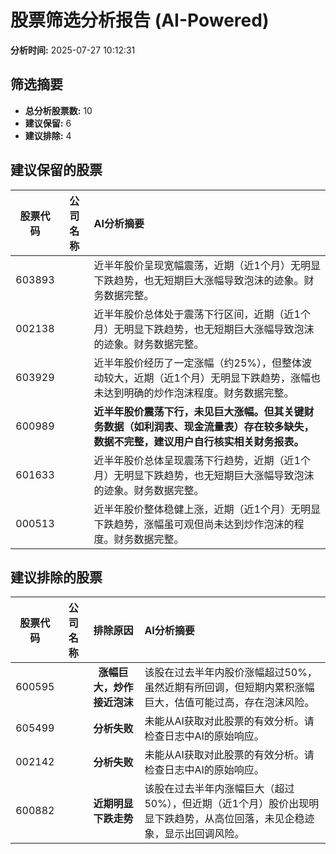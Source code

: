 # 股票筛选分析报告 (AI-Powered)

**分析时间:** 2025-07-27 10:12:31

## 筛选摘要

- **总分析股票数:** 10
- **建议保留:** 6
- **建议排除:** 4

## 建议保留的股票

| 股票代码 | 公司名称 | AI分析摘要 |
|:---:|:---:|:---|
| 603893 |  | 近半年股价呈现宽幅震荡，近期（近1个月）无明显下跌趋势，也无短期巨大涨幅导致泡沫的迹象。财务数据完整。 |
| 002138 |  | 近半年股价总体处于震荡下行区间，近期（近1个月）无明显下跌趋势，也无短期巨大涨幅导致泡沫的迹象。财务数据完整。 |
| 603929 |  | 近半年股价经历了一定涨幅（约25%），但整体波动较大，近期（近1个月）无明显下跌趋势，涨幅也未达到明确的炒作泡沫程度。财务数据完整。 |
| 600989 |  | **近半年股价震荡下行，未见巨大涨幅。但其关键财务数据（如利润表、现金流量表）存在较多缺失，数据不完整，建议用户自行核实相关财务报表。** |
| 601633 |  | 近半年股价总体呈现震荡下行趋势，近期（近1个月）无明显下跌趋势，也无短期巨大涨幅导致泡沫的迹象。财务数据完整。 |
| 000513 |  | 近半年股价整体稳健上涨，近期（近1个月）无明显下跌趋势，涨幅虽可观但尚未达到炒作泡沫的程度。财务数据完整。 |

## 建议排除的股票

| 股票代码 | 公司名称 | 排除原因 | AI分析摘要 |
|:---:|:---:|:---:|:---|
| 600595 |  | **涨幅巨大，炒作接近泡沫** | 该股在过去半年内股价涨幅超过50%，虽然近期有所回调，但短期内累积涨幅巨大，估值可能过高，存在泡沫风险。 |
| 605499 |  | **分析失败** | 未能从AI获取对此股票的有效分析。请检查日志中AI的原始响应。 |
| 002142 |  | **分析失败** | 未能从AI获取对此股票的有效分析。请检查日志中AI的原始响应。 |
| 600882 |  | **近期明显下跌走势** | 该股在过去半年内涨幅巨大（超过50%），但近期（近1个月）股价出现明显下跌趋势，从高位回落，未见企稳迹象，显示出回调风险。 |
